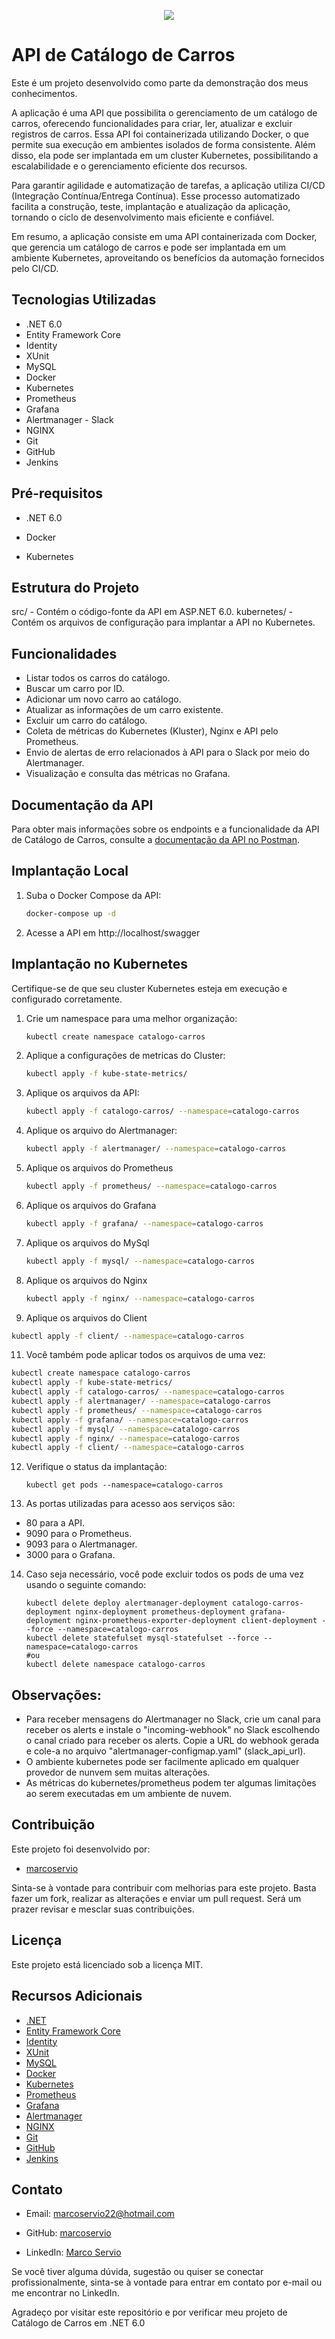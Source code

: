 <p align="center"> <img src="http://img.shields.io/static/v1?label=STATUS&message=EM%20DESENVOLVIMENTO&color=GREEN&style=for-the-badge"/> </p>



#	API de Catálogo de Carros
Este é um projeto desenvolvido como parte da demonstração dos meus conhecimentos.

A aplicação é uma API que possibilita o gerenciamento de um catálogo de carros, oferecendo funcionalidades para criar, ler, atualizar e excluir registros de carros. Essa API foi containerizada utilizando Docker, o que permite sua execução em ambientes isolados de forma consistente. Além disso, ela pode ser implantada em um cluster Kubernetes, possibilitando a escalabilidade e o gerenciamento eficiente dos recursos.

Para garantir agilidade e automatização de tarefas, a aplicação utiliza CI/CD (Integração Contínua/Entrega Contínua). Esse processo automatizado facilita a construção, teste, implantação e atualização da aplicação, tornando o ciclo de desenvolvimento mais eficiente e confiável.

Em resumo, a aplicação consiste em uma API containerizada com Docker, que gerencia um catálogo de carros e pode ser implantada em um ambiente Kubernetes, aproveitando os benefícios da automação fornecidos pelo CI/CD.



## Tecnologias Utilizadas
- .NET 6.0
- Entity Framework Core
- Identity
- XUnit
- MySQL
- Docker
- Kubernetes
- Prometheus
- Grafana
- Alertmanager - Slack
- NGINX
- Git
- GitHub
- Jenkins



## Pré-requisitos
+ .NET 6.0

+ Docker

+ Kubernetes



## Estrutura do Projeto
src/ - Contém o código-fonte da API em ASP.NET 6.0.
kubernetes/ - Contém os arquivos de configuração para implantar a API no Kubernetes.



## Funcionalidades
- Listar todos os carros do catálogo.
- Buscar um carro por ID.
- Adicionar um novo carro ao catálogo.
- Atualizar as informações de um carro existente.
- Excluir um carro do catálogo.
- Coleta de métricas do Kubernetes (Kluster), Nginx e API pelo Prometheus.
- Envio de alertas de erro relacionados à API para o Slack por meio do Alertmanager.
- Visualização e consulta das métricas no Grafana.



## Documentação da API 
Para obter mais informações sobre os endpoints e a funcionalidade da API de Catálogo de Carros, consulte a [documentação da API no Postman](https://documenter.getpostman.com/view/22241608/2s93sf1qnf).



## Implantação Local
1. Suba o Docker Compose da API:

   ```bash
   docker-compose up -d
   ```

2. Acesse a API em http://localhost/swagger



## Implantação no Kubernetes
Certifique-se de que seu cluster Kubernetes esteja em execução e configurado corretamente.

1. Crie um namespace para uma melhor organização:

   ```bash
   kubectl create namespace catalogo-carros
   ```

2. Aplique a configurações de metricas do Cluster:

   ```bash
   kubectl apply -f kube-state-metrics/
   ```

3. Aplique os arquivos da API:

   ```bash   
   kubectl apply -f catalogo-carros/ --namespace=catalogo-carros  
   ```

4. Aplique os arquivo do Alertmanager:

   ```bash
   kubectl apply -f alertmanager/ --namespace=catalogo-carros 
   ```

5. Aplique os arquivos do Prometheus

   ```bash
   kubectl apply -f prometheus/ --namespace=catalogo-carros
   ```

6. Aplique os arquivos do Grafana

   ```bash
   kubectl apply -f grafana/ --namespace=catalogo-carros
   ```

8. Aplique os arquivos do MySql

   ```bash
   kubectl apply -f mysql/ --namespace=catalogo-carros
   ```

9. Aplique os arquivos do Nginx

   ```bash
   kubectl apply -f nginx/ --namespace=catalogo-carros
   ```

10. Aplique os arquivos do Client

   ```bash
   kubectl apply -f client/ --namespace=catalogo-carros
   ```

11. Você também pode aplicar todos os arquivos de uma vez:

   ```bash
   kubectl create namespace catalogo-carros
   kubectl apply -f kube-state-metrics/
   kubectl apply -f catalogo-carros/ --namespace=catalogo-carros
   kubectl apply -f alertmanager/ --namespace=catalogo-carros
   kubectl apply -f prometheus/ --namespace=catalogo-carros
   kubectl apply -f grafana/ --namespace=catalogo-carros
   kubectl apply -f mysql/ --namespace=catalogo-carros
   kubectl apply -f nginx/ --namespace=catalogo-carros
   kubectl apply -f client/ --namespace=catalogo-carros
   ```

12. Verifique o status da implantação:

    ```
    kubectl get pods --namespace=catalogo-carros
    ```

13. As portas utilizadas para acesso aos serviços são: 

   - 80 para a API.
   - 9090 para o Prometheus.
   - 9093 para o Alertmanager.
   - 3000 para o Grafana.

14. Caso seja necessário, você pode excluir todos os pods de uma vez usando o seguinte comando:

    ```
    kubectl delete deploy alertmanager-deployment catalogo-carros-deployment nginx-deployment prometheus-deployment grafana-deployment nginx-prometheus-exporter-deployment client-deployment --force --namespace=catalogo-carros
    kubectl delete statefulset mysql-statefulset --force --namespace=catalogo-carros
    #ou
    kubectl delete namespace catalogo-carros
    ```

    


## Observações:
- Para receber mensagens do Alertmanager no Slack, crie um canal para receber os alerts e instale o "incoming-webhook" no Slack escolhendo o canal criado para receber os alerts. Copie a URL do webhook gerada e cole-a no arquivo "alertmanager-configmap.yaml" (slack_api_url).
- O ambiente kubernetes pode ser facilmente aplicado em qualquer provedor de nunvem sem muitas alterações.
- As métricas do kubernetes/prometheus podem ter algumas limitações ao serem executadas em um ambiente de nuvem.



## Contribuição
Este projeto foi desenvolvido por:

- [marcoservio](https://github.com/marcoservio)

Sinta-se à vontade para contribuir com melhorias para este projeto. Basta fazer um fork, realizar as alterações e enviar um pull request. Será um prazer revisar e mesclar suas contribuições.



## Licença
Este projeto está licenciado sob a licença MIT.



## Recursos Adicionais
- [.NET](https://docs.microsoft.com/pt-br/dotnet/)
- [Entity Framework Core](https://docs.microsoft.com/pt-br/ef/core/)
- [Identity](https://docs.microsoft.com/pt-br/aspnet/core/security/authentication/)
- [XUnit](https://xunit.net/)
- [MySQL](https://dev.mysql.com/doc/)
- [Docker](https://docs.docker.com/)
- [Kubernetes](https://kubernetes.io/docs/home/)
- [Prometheus](https://prometheus.io/docs/)
- [Grafana](https://grafana.com/docs/)
- [Alertmanager](https://prometheus.io/docs/alerting/latest/configuration/)
- [NGINX](https://nginx.org/en/docs/)
- [Git](https://git-scm.com/doc)
- [GitHub](https://docs.github.com/en)
- [Jenkins](https://www.jenkins.io/doc/)



## Contato
- Email: [marcoservio22@hotmail.com](mailto:marcoservio22@hotmail.com.com)

- GitHub: [marcoservio](https://github.com/marcoservio)

- LinkedIn: [Marco Servio](https://www.linkedin.com/in/marco-sérvio-366b2b137/)



Se você tiver alguma dúvida, sugestão ou quiser se conectar profissionalmente, sinta-se à vontade para entrar em contato por e-mail ou me encontrar no LinkedIn.



Agradeço por visitar este repositório e por verificar meu projeto de Catálogo de Carros em .NET 6.0